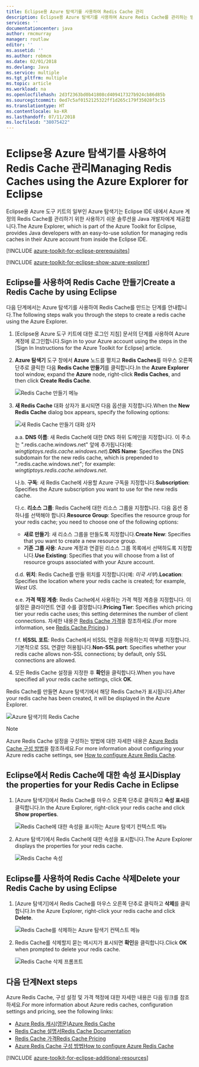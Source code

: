 ```yaml
---
title: Eclipse용 Azure 탐색기를 사용하여 Redis Cache 관리
description: Eclipse용 Azure 탐색기를 사용하여 Azure Redis Cache를 관리하는 방법을 알아봅니다.
services: ''
documentationcenter: java
author: rmcmurray
manager: routlaw
editor: ''
ms.assetid: ''
ms.author: robmcm
ms.date: 02/01/2018
ms.devlang: Java
ms.service: multiple
ms.tgt_pltfrm: multiple
ms.topic: article
ms.workload: na
ms.openlocfilehash: 2d3f2363bd0b41808cd409417327b924cb86d85b
ms.sourcegitcommit: 0ed7c5af0152125322ff1d265c179f35028f3c15
ms.translationtype: HT
ms.contentlocale: ko-KR
ms.lasthandoff: 07/11/2018
ms.locfileid: "38075422"
---
```

# <a name="managing-redis-caches-using-the-azure-explorer-for-eclipse"></a><span data-ttu-id="985fc-103">Eclipse용 Azure 탐색기를 사용하여 Redis Cache 관리</span><span class="sxs-lookup"><span data-stu-id="985fc-103">Managing Redis Caches using the Azure Explorer for Eclipse</span></span>

<span data-ttu-id="985fc-104">Eclipse용 Azure 도구 키트의 일부인 Azure 탐색기는 Eclipse IDE 내에서 Azure 계정의 Redis Cache를 관리하기 위한 사용하기 쉬운 솔루션을 Java 개발자에게 제공합니다.</span><span class="sxs-lookup"><span data-stu-id="985fc-104">The Azure Explorer, which is part of the Azure Toolkit for Eclipse, provides Java developers with an easy-to-use solution for managing redis caches in their Azure account from inside the Eclipse IDE.</span></span>

[!INCLUDE [azure-toolkit-for-eclipse-prerequisites](../includes/azure-toolkit-for-eclipse-prerequisites.md)]

[!INCLUDE [azure-toolkit-for-eclipse-show-azure-explorer](../includes/azure-toolkit-for-eclipse-show-azure-explorer.md)]

## <a name="create-a-redis-cache-by-using-eclipse"></a><span data-ttu-id="985fc-105">Eclipse를 사용하여 Redis Cache 만들기</span><span class="sxs-lookup"><span data-stu-id="985fc-105">Create a Redis Cache by using Eclipse</span></span>

<span data-ttu-id="985fc-106">다음 단계에서는 Azure 탐색기를 사용하여 Redis Cache를 만드는 단계를 안내합니다.</span><span class="sxs-lookup"><span data-stu-id="985fc-106">The following steps walk you through the steps to create a redis cache using the Azure Explorer.</span></span>

1. <span data-ttu-id="985fc-107">[Eclipse용 Azure 도구 키트에 대한 로그인 지침] 문서의 단계를 사용하여 Azure 계정에 로그인합니다.</span><span class="sxs-lookup"><span data-stu-id="985fc-107">Sign in to your Azure account using the steps in the [Sign In Instructions for the Azure Toolkit for Eclipse] article.</span></span>

1. <span data-ttu-id="985fc-108">**Azure 탐색기** 도구 창에서 **Azure** 노드를 펼치고 **Redis Caches**를 마우스 오른쪽 단추로 클릭한 다음 **Redis Cache 만들기**를 클릭합니다.</span><span class="sxs-lookup"><span data-stu-id="985fc-108">In the **Azure Explorer** tool window, expand the **Azure** node, right-click **Redis Caches**, and then click **Create Redis Cache**.</span></span>

   ![Redis Cache 만들기 메뉴][CR01]

1. <span data-ttu-id="985fc-110">**새 Redis Cache** 대화 상자가 표시되면 다음 옵션을 지정합니다.</span><span class="sxs-lookup"><span data-stu-id="985fc-110">When the **New Redis Cache** dialog box appears, specify the following options:</span></span>

   ![새 Redis Cache 만들기 대화 상자][CR02]

   <span data-ttu-id="985fc-112">a.</span><span class="sxs-lookup"><span data-stu-id="985fc-112">a.</span></span> <span data-ttu-id="985fc-113">**DNS 이름**: 새 Redis Cache에 대한 DNS 하위 도메인을 지정합니다. 이 주소는 ".redis.cache.windows.net" 앞에 추가됩니다(예: *wingtiptoys.redis.cache.windows.net*).</span><span class="sxs-lookup"><span data-stu-id="985fc-113">**DNS Name**: Specifies the DNS subdomain for the new redis cache, which is prepended to ".redis.cache.windows.net"; for example: *wingtiptoys.redis.cache.windows.net*.</span></span>

   <span data-ttu-id="985fc-114">나.</span><span class="sxs-lookup"><span data-stu-id="985fc-114">b.</span></span> <span data-ttu-id="985fc-115">**구독**: 새 Redis Cache에 사용할 Azure 구독을 지정합니다.</span><span class="sxs-lookup"><span data-stu-id="985fc-115">**Subscription**: Specifies the Azure subscription you want to use for the new redis cache.</span></span>

   <span data-ttu-id="985fc-116">다.</span><span class="sxs-lookup"><span data-stu-id="985fc-116">c.</span></span> <span data-ttu-id="985fc-117">**리소스 그룹**: Redis Cache에 대한 리소스 그룹을 지정합니다. 다음 옵션 중 하나를 선택해야 합니다.</span><span class="sxs-lookup"><span data-stu-id="985fc-117">**Resource Group**: Specifies the resource group for your redis cache; you need to choose one of the following options:</span></span>
      * <span data-ttu-id="985fc-118">**새로 만들기**: 새 리소스 그룹을 만들도록 지정합니다.</span><span class="sxs-lookup"><span data-stu-id="985fc-118">**Create New**: Specifies that you want to create a new resource group.</span></span>
      * <span data-ttu-id="985fc-119">**기존 그룹 사용**: Azure 계정과 연결된 리소스 그룹 목록에서 선택하도록 지정합니다.</span><span class="sxs-lookup"><span data-stu-id="985fc-119">**Use Existing**: Specifies that you will choose from a list of resource groups associated with your Azure account.</span></span>

   <span data-ttu-id="985fc-120">d.</span><span class="sxs-lookup"><span data-stu-id="985fc-120">d.</span></span> <span data-ttu-id="985fc-121">**위치**: Redis Cache를 만들 위치를 지정합니다(예: *미국 서부*).</span><span class="sxs-lookup"><span data-stu-id="985fc-121">**Location**: Specifies the location where your redis cache is created; for example, *West US*.</span></span>

   <span data-ttu-id="985fc-122">e.</span><span class="sxs-lookup"><span data-stu-id="985fc-122">e.</span></span> <span data-ttu-id="985fc-123">**가격 책정 계층**: Redis Cache에서 사용하는 가격 책정 계층을 지정합니다. 이 설정은 클라이언트 연결 수를 결정합니다.</span><span class="sxs-lookup"><span data-stu-id="985fc-123">**Pricing Tier**: Specifies which pricing tier your redis cache uses; this setting determines the number of client connections.</span></span> <span data-ttu-id="985fc-124">자세한 내용은 [Redis Cache 가격]을 참조하세요.</span><span class="sxs-lookup"><span data-stu-id="985fc-124">(For more information, see [Redis Cache Pricing].)</span></span>

   <span data-ttu-id="985fc-125">f.</span><span class="sxs-lookup"><span data-stu-id="985fc-125">f.</span></span> <span data-ttu-id="985fc-126">**비SSL 포트**: Redis Cache에서 비SSL 연결을 허용하는지 여부를 지정합니다. 기본적으로 SSL 연결만 허용됩니다.</span><span class="sxs-lookup"><span data-stu-id="985fc-126">**Non-SSL port**: Specifies whether your redis cache allows non-SSL connections; by default, only SSL connections are allowed.</span></span>

1. <span data-ttu-id="985fc-127">모든 Redis Cache 설정을 지정한 후 **확인**을 클릭합니다.</span><span class="sxs-lookup"><span data-stu-id="985fc-127">When you have specified all your redis cache settings, click **OK**.</span></span>

<span data-ttu-id="985fc-128">Redis Cache를 만들면 Azure 탐색기에서 해당 Redis Cache가 표시됩니다.</span><span class="sxs-lookup"><span data-stu-id="985fc-128">After your redis cache has been created, it will be displayed in the Azure Explorer.</span></span>

   ![Azure 탐색기의 Redis Cache][CR03]

> [!NOTE]
>
> <span data-ttu-id="985fc-130">Azure Redis Cache 설정을 구성하는 방법에 대한 자세한 내용은 [Azure Redis Cache 구성 방법]을 참조하세요.</span><span class="sxs-lookup"><span data-stu-id="985fc-130">For more information about configuring your Azure redis cache settings, see [How to configure Azure Redis Cache].</span></span>
>

## <a name="display-the-properties-for-your-redis-cache-in-eclipse"></a><span data-ttu-id="985fc-131">Eclipse에서 Redis Cache에 대한 속성 표시</span><span class="sxs-lookup"><span data-stu-id="985fc-131">Display the properties for your Redis Cache in Eclipse</span></span>

1. <span data-ttu-id="985fc-132">[Azure 탐색기]에서 Redis Cache를 마우스 오른쪽 단추로 클릭하고 **속성 표시**를 클릭합니다.</span><span class="sxs-lookup"><span data-stu-id="985fc-132">In the Azure Explorer, right-click your redis cache and click **Show properties**.</span></span>

   ![Redis Cache에 대한 속성을 표시하는 Azure 탐색기 컨텍스트 메뉴][SP01]

1. <span data-ttu-id="985fc-134">Azure 탐색기에서 Redis Cache에 대한 속성을 표시합니다.</span><span class="sxs-lookup"><span data-stu-id="985fc-134">The Azure Explorer displays the properties for your redis cache.</span></span>

   ![Redis Cache 속성][SP02]

## <a name="delete-your-redis-cache-by-using-eclipse"></a><span data-ttu-id="985fc-136">Eclipse를 사용하여 Redis Cache 삭제</span><span class="sxs-lookup"><span data-stu-id="985fc-136">Delete your Redis Cache by using Eclipse</span></span>

1. <span data-ttu-id="985fc-137">[Azure 탐색기]에서 Redis Cache를 마우스 오른쪽 단추로 클릭하고 **삭제**를 클릭합니다.</span><span class="sxs-lookup"><span data-stu-id="985fc-137">In the Azure Explorer, right-click your redis cache and click **Delete**.</span></span>

   ![Redis Cache를 삭제하는 Azure 탐색기 컨텍스트 메뉴][DE01]

1. <span data-ttu-id="985fc-139">Redis Cache를 삭제할지 묻는 메시지가 표시되면 **확인**을 클릭합니다.</span><span class="sxs-lookup"><span data-stu-id="985fc-139">Click **OK** when prompted to delete your redis cache.</span></span>

   ![Redis Cache 삭제 프롬프트][DE02]

## <a name="next-steps"></a><span data-ttu-id="985fc-141">다음 단계</span><span class="sxs-lookup"><span data-stu-id="985fc-141">Next steps</span></span>

<span data-ttu-id="985fc-142">Azure Redis Cache, 구성 설정 및 가격 책정에 대한 자세한 내용은 다음 링크를 참조하세요.</span><span class="sxs-lookup"><span data-stu-id="985fc-142">For more information about Azure redis caches, configuration settings and pricing, see the following links:</span></span>

* <span data-ttu-id="985fc-143">[Azure Redis 캐시(영문)]</span><span class="sxs-lookup"><span data-stu-id="985fc-143">[Azure Redis Cache]</span></span>
* <span data-ttu-id="985fc-144">[Redis Cache 설명서]</span><span class="sxs-lookup"><span data-stu-id="985fc-144">[Redis Cache Documentation]</span></span>
* <span data-ttu-id="985fc-145">[Redis Cache 가격]</span><span class="sxs-lookup"><span data-stu-id="985fc-145">[Redis Cache Pricing]</span></span>
* <span data-ttu-id="985fc-146">[Azure Redis Cache 구성 방법]</span><span class="sxs-lookup"><span data-stu-id="985fc-146">[How to configure Azure Redis Cache]</span></span>

[!INCLUDE [azure-toolkit-for-eclipse-additional-resources](../includes/azure-toolkit-for-eclipse-additional-resources.md)]

<!-- URL List -->

[Redis Cache 가격]: https://azure.microsoft.com/pricing/details/cache/
[Redis Cache Pricing]: https://azure.microsoft.com/pricing/details/cache/
[Azure Redis 캐시(영문)]: https://azure.microsoft.com/services/cache/
[Azure Redis Cache]: https://azure.microsoft.com/services/cache/
[Redis Cache 설명서]: /azure/redis-cache/
[Redis Cache Documentation]: /azure/redis-cache/
[Azure Redis Cache 구성 방법]: /azure/redis-cache/cache-configure
[How to configure Azure Redis Cache]: /azure/redis-cache/cache-configure

<!-- IMG List -->

[CR01]: media/azure-toolkit-for-eclipse-managing-redis-caches-using-azure-explorer/CR01.png
[CR02]: media/azure-toolkit-for-eclipse-managing-redis-caches-using-azure-explorer/CR02.png
[CR03]: media/azure-toolkit-for-eclipse-managing-redis-caches-using-azure-explorer/CR03.png

[SP01]: media/azure-toolkit-for-eclipse-managing-redis-caches-using-azure-explorer/SP01.png
[SP02]: media/azure-toolkit-for-eclipse-managing-redis-caches-using-azure-explorer/SP02.png

[DE01]: media/azure-toolkit-for-eclipse-managing-redis-caches-using-azure-explorer/DE01.png
[DE02]: media/azure-toolkit-for-eclipse-managing-redis-caches-using-azure-explorer/DE02.png

